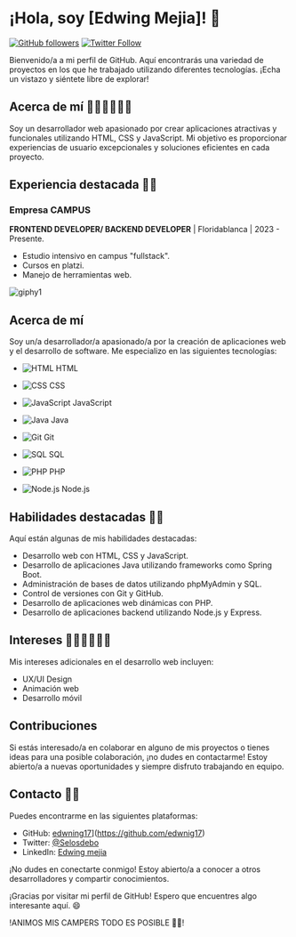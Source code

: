 # ¡Hola, soy [Edwing Mejia]! 👋

[![GitHub followers](https://img.shields.io/github/followers/edwnig17.svg?style=social)](https://github.com/Edwing17)
[![Twitter Follow](https://img.shields.io/twitter/follow/SelosDebo?style=social)](https://twitter.com/tucuenta)

Bienvenido/a a mi perfil de GitHub. Aquí encontrarás una variedad de proyectos en los que he trabajado utilizando diferentes tecnologías. ¡Echa un vistazo y siéntete libre de explorar!


## Acerca de mí 👨🏾‍💻👨🏾‍💻

Soy un desarrollador web apasionado por crear aplicaciones atractivas y funcionales utilizando HTML, CSS y JavaScript. Mi objetivo es proporcionar experiencias de usuario excepcionales y soluciones eficientes en cada proyecto.

## Experiencia destacada 👀👀

### Empresa CAMPUS
**FRONTEND DEVELOPER/ BACKEND DEVELOPER** | Floridablanca | 2023 - Presente.

- Estudio intensivo en campus "fullstack".
- Cursos en platzi.
- Manejo de herramientas web.

![giphy1](https://github.com/edwnig17/edwing/assets/13804647/a3b473d6-c3d5-44d5-b138-3d3eec204129)

## Acerca de mí

Soy un/a desarrollador/a apasionado/a por la creación de aplicaciones web y el desarrollo de software. Me especializo en las siguientes tecnologías:

- ![HTML](https://img.icons8.com/color/48/000000/html-5--v1.png) HTML
- ![CSS](https://img.icons8.com/color/48/000000/css3.png) CSS
- ![JavaScript](https://img.icons8.com/color/48/000000/javascript--v1.png) JavaScript
- ![Java](https://img.icons8.com/color/48/000000/java-coffee-cup-logo--v1.png) Java

- ![Git](https://img.icons8.com/color/48/000000/git.png) Git
- ![SQL](https://img.icons8.com/color/48/000000/sql.png) SQL
- ![PHP](https://img.icons8.com/color/48/000000/php.png) PHP
- ![Node.js](https://img.icons8.com/color/48/000000/nodejs.png) Node.js

## Habilidades destacadas 🤠🤠

Aquí están algunas de mis habilidades destacadas:

- Desarrollo web con HTML, CSS y JavaScript.
- Desarrollo de aplicaciones Java utilizando frameworks como Spring Boot.
- Administración de bases de datos utilizando phpMyAdmin y SQL.
- Control de versiones con Git y GitHub.
- Desarrollo de aplicaciones web dinámicas con PHP.
- Desarrollo de aplicaciones backend utilizando Node.js y Express.

## Intereses 🙋🏾‍♂️🙋🏾‍♂️ 

Mis intereses adicionales en el desarrollo web incluyen:

- <i class="fab fa-connectdevelop"></i> UX/UI Design
- <i class="fas fa-film"></i> Animación web
- <i class="fas fa-mobile-alt"></i> Desarrollo móvil

## Contribuciones

Si estás interesado/a en colaborar en alguno de mis proyectos o tienes ideas para una posible colaboración, ¡no dudes en contactarme! Estoy abierto/a a nuevas oportunidades y siempre disfruto trabajando en equipo.

## Contacto 📲📱

Puedes encontrarme en las siguientes plataformas:

- GitHub: [edwning17]([https://github.com/tunombre)](https://github.com/edwnig17)
- Twitter: [@Selosdebo](https://twitter.com/zharojax)
- LinkedIn: [Edwing mejia](https://www.linkedin.com/in/edwing-mejia-saenz-63ba5b277/)

¡No dudes en conectarte conmigo! Estoy abierto/a a conocer a otros desarrolladores y compartir conocimientos.

¡Gracias por visitar mi perfil de GitHub! Espero que encuentres algo interesante aquí. 😄

!ANIMOS MIS CAMPERS TODO ES POSIBLE 🤠🤠!
